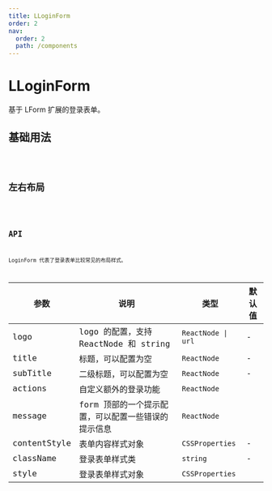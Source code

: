 ```yaml
---
title: LLoginForm
order: 2
nav:
  order: 2
  path: /components
---
```


# LLoginForm

基于 LForm 扩展的登录表单。

## 基础用法

<code src='./demos/Demo1.tsx'  >

## 左右布局

<code src='./demos/Demo2.tsx' >

## API

LoginForm 代表了登录表单比较常见的布局样式。

| 参数         | 说明                                                | 类型               | 默认值 |
| ------------ | --------------------------------------------------- | ------------------ | ------ |
| logo         | logo 的配置，支持 ReactNode 和 string               | `ReactNode \| url` | -      |
| title        | 标题，可以配置为空                                  | `ReactNode`        | -      |
| subTitle     | 二级标题，可以配置为空                              | `ReactNode`        | -      |
| actions      | 自定义额外的登录功能                                | `ReactNode`        |
| message      | form 顶部的一个提示配置，可以配置一些错误的提示信息 | `ReactNode`        |
| contentStyle | 表单内容样式对象                                    | `CSSProperties `   | -      |
| className    | 登录表单样式类                                      | `string `          | -      |
| style        | 登录表单样式对象                                    | `CSSProperties`    |
